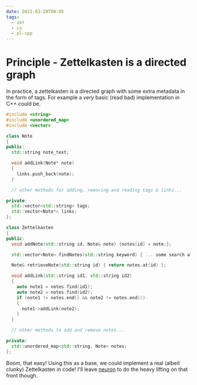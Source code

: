 ```yaml
---
date: 2021-03-20T00:05
tags:
  - zet
  - cs
  - pl-cpp
---
```


# Principle - Zettelkasten is a directed graph

In practice, a zettelkasten is a directed graph with some extra metadata in the
form of tags. For example a _very_ basic (read bad) implementation in C++
could be.

```cpp
#include <string>
#include <unordered_map>
#include <vector>

class Note
{
public:
  std::string note_text;

  void addLink(Note* note)
  {
    links.push_back(note);
  }

  // other methods for adding, removing and reading tags & links...

private:
  std::vector<std::string> tags;
  std::vector<Note*> links;
};

class Zettelkasten
{
public:
  void addNote(std::string id, Note& note) {notes[id] = note;};

  std::vector<Note> findNotes(std::string keyword) { ... some search algo here ... };

  Note& retrieveNote(std::string id) { return notes.at(id) };

  void addLink(std::string id1, std::string id2)
  {
    auto note1 = notes.find(id1);
    auto note2 = notes.find(id2);
    if (note1 != notes.end() && note2 != notes.end())
    {
      note1->addLink(note2);
    }
  }

  // other methods to add and remove notes...

private:
  std::unordered_map<std::string, Note> notes;
};
```

Boom, that easy! Using this as a base, we could implement a real (albeit
clunky) Zettelkasten in code! I'll leave
[neuron](https://github.com/srid/neuron) to do the heavy lifting on that front
though.
